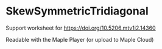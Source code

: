 # SkewSymmetricTridiagonal
Support worksheet for https://doi.org/10.5206.mtv1i2.14360

Readable with the Maple Player (or upload to Maple Cloud)
